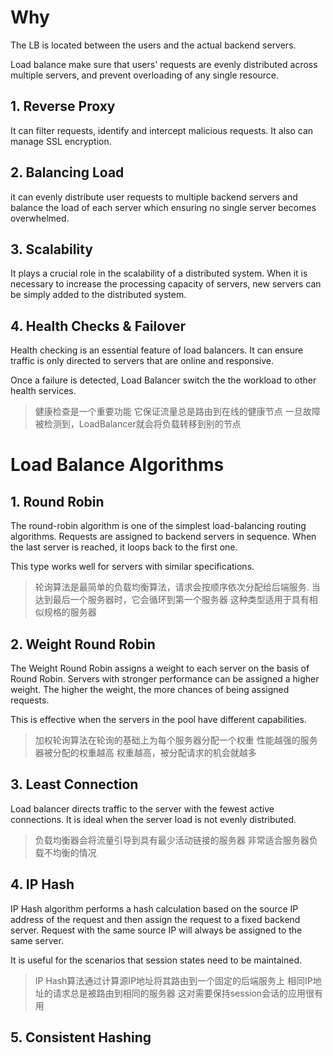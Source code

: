 # Why

The LB is located between the users and the actual backend servers.

Load balance make sure that users' requests are evenly distributed across multiple servers, and prevent overloading of any single resource.
## 1. Reverse Proxy

It can filter requests, identify and intercept malicious requests.
It also can manage SSL encryption.

## 2. Balancing Load

it can evenly distribute user requests to multiple backend servers and balance the load of each server which ensuring no single server becomes overwhelmed.

## 3. Scalability

It plays a crucial role in the scalability of a distributed system.
When it is necessary to increase the processing capacity of servers, new servers can be simply added to the distributed system.

## 4. Health Checks & Failover

Health checking is an essential feature of load balancers.
It can ensure traffic is only directed to servers that are online and responsive.

Once a failure is detected, Load Balancer switch the the workload to other health services.

>健康检查是一个重要功能
>它保证流量总是路由到在线的健康节点
>一旦故障被检测到，LoadBalancer就会将负载转移到别的节点


# Load Balance Algorithms
## 1. Round Robin

The round-robin algorithm is one of the simplest load-balancing routing algorithms. Requests are assigned to backend servers in sequence. 
When the last server is reached, it loops back to the first one.

This type works well for servers with similar specifications.

> 轮询算法是最简单的负载均衡算法，请求会按顺序依次分配给后端服务.
> 当达到最后一个服务器时，它会循环到第一个服务器
> 这种类型适用于具有相似规格的服务器

## 2. Weight Round Robin

The Weight Round Robin assigns a weight to each server on the basis of Round Robin.
Servers with stronger performance can be assigned a higher weight. 
The higher the weight, the more chances of being assigned requests.

This is effective when the servers in the pool have different capabilities.

>加权轮询算法在轮询的基础上为每个服务器分配一个权重
>性能越强的服务器被分配的权重越高
>权重越高，被分配请求的机会就越多

## 3.  Least Connection

Load balancer directs traffic to the server with the fewest active connections.
It is ideal when the server load is not evenly distributed.

>负载均衡器会将流量引导到具有最少活动链接的服务器
>非常适合服务器负载不均衡的情况
## 4. IP Hash

IP Hash algorithm performs a hash calculation based on the source IP address of the request and then assign the request to a fixed backend server.
Request with the same source IP will always be assigned to the same server.

It is useful for the scenarios that session states need to be maintained.

>IP Hash算法通过计算源IP地址将其路由到一个固定的后端服务上
>相同IP地址的请求总是被路由到相同的服务器
>这对需要保持session会话的应用很有用


## 5. Consistent Hashing




